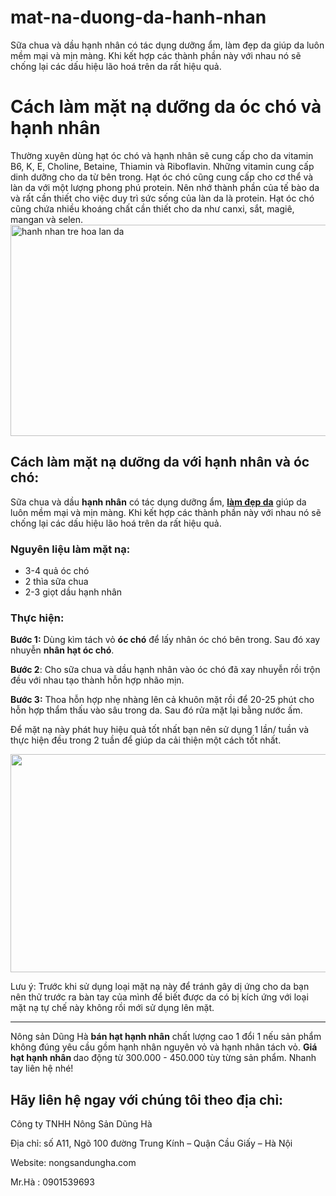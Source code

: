 # mat-na-duong-da-hanh-nhan
Sữa chua và dầu hạnh nhân có tác dụng dưỡng ẩm, làm đẹp da giúp da luôn mềm mại và mịn màng. Khi kết hợp các thành phần này với nhau nó sẽ chống lại các dấu hiệu lão hoá trên da rất hiệu quả.
<h1><strong>Cách làm mặt nạ dưỡng da óc chó và hạnh nhân</strong></h1>
Thường xuyên dùng hạt óc chó và hạnh nhân sẽ cung cấp cho da vitamin B6, K, E, Choline, Betaine, Thiamin và Riboflavin. Những vitamin cung cấp dinh dưỡng cho da từ bên trong. Hạt óc chó cũng cung cấp cho cơ thể và làn da với một lượng phong phú protein. Nên nhớ thành phần của tế bào da và rất cần thiết cho việc duy trì sức sống của làn da là protein. Hạt óc chó cũng chứa nhiều khoáng chất cần thiết cho da như canxi, sắt, magiê, mangan và selen.

<img class="alignnone size-full wp-image-2337" src="http://tinhdau-thiennhien.com/wp-content/uploads/2018/08/hanh-nhan-tre-hoa-lan-da-1.jpg" alt="hanh nhan tre hoa lan da" width="543" height="338" />
<h2><strong>Cách làm mặt nạ dưỡng da với hạnh nhân và óc chó:</strong></h2>
Sữa chua và dầu <strong>hạnh nhân</strong> có tác dụng dưỡng ẩm, <a href="http://tinhdau-thiennhien.com/2018/08/03/ban-gai-muon-dep-da-giu-dang-phai-an-nhung-loai-hat-dinh-duong-nay-nhe/"><strong>làm đẹp da</strong></a> giúp da luôn mềm mại và mịn màng. Khi kết hợp các thành phần này với nhau nó sẽ chống lại các dấu hiệu lão hoá trên da rất hiệu quả.
<h3><strong>Nguyên liệu làm mặt nạ:</strong></h3>
<ul>
 	<li>3-4 quả óc chó</li>
 	<li>2 thìa sữa chua</li>
 	<li>2-3 giọt dầu hạnh nhân</li>
</ul>
<h3><strong>Thực hiện:</strong></h3>
<strong>Bước 1:</strong> Dùng kìm tách vỏ <strong>óc chó</strong> để lấy nhân óc chó bên trong. Sau đó xay nhuyễn <strong>nhân hạt óc chó</strong>.

<strong>Bước 2</strong>: Cho sữa chua và dầu hạnh nhân vào óc chó đã xay nhuyễn rồi trộn đều với nhau tạo thành hỗn hợp nhão mịn.

<strong>Bước 3:</strong> Thoa hỗn hợp nhẹ nhàng lên cả khuôn mặt rồi để 20-25 phút cho hỗn hợp thẩm thấu vào sâu trong da. Sau đó rửa mặt lại bằng nước ấm.

Để mặt nạ này phát huy hiệu quả tốt nhất bạn nên sử dụng 1 lần/ tuần và thực hiện đều trong 2 tuần để giúp da cải thiện một cách tốt nhất.

<img class="alignnone  wp-image-2341" src="http://tinhdau-thiennhien.com/wp-content/uploads/2018/08/tải-xuống.jpg" alt="" width="525" height="349" />

Lưu ý: Trước khi sử dụng loại mặt nạ này để tránh gây dị ứng cho da bạn nên thử trước ra bàn tay của mình để biết được da có bị kích ứng với loại mặt nạ tự chế này không rồi mới sử dụng lên mặt.

----------------------------------

Nông sản Dũng Hà <strong>bán hạt hạnh nhân</strong> chất lượng cao 1 đổi 1 nếu sản phẩm không đúng yêu cầu gồm hạnh nhân nguyên vỏ và hạnh nhân tách vỏ. <strong>Giá hạt hạnh nhân </strong>dao động từ 300.000 - 450.000 tùy từng sản phẩm. Nhanh tay liên hệ nhé!
<h2>Hãy liên hệ ngay với chúng tôi theo địa chỉ:</h2>
Công ty TNHH Nông Sản Dũng Hà

Địa chỉ: số A11, Ngõ 100 đường Trung Kính – Quận Cầu Giấy – Hà Nội

Website: nongsandungha.com

Mr.Hà : 0901539693
